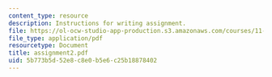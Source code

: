 ```yaml
---
content_type: resource
description: Instructions for writing assignment.
file: https://ol-ocw-studio-app-production.s3.amazonaws.com/courses/11-229-advanced-writing-seminar-spring-2004/5b773b5d52e8c8e0b5e6c25b18878402_assignment2.pdf
file_type: application/pdf
resourcetype: Document
title: assignment2.pdf
uid: 5b773b5d-52e8-c8e0-b5e6-c25b18878402
---
```


